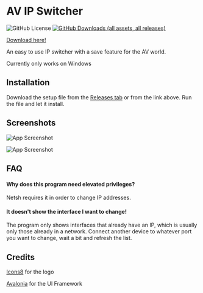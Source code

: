 
# AV IP Switcher

![GitHub License](https://img.shields.io/github/license/PartedLine/AV-IP-Switcher?style=for-the-badge)
[![GitHub Downloads (all assets, all releases)](https://img.shields.io/github/downloads/PartedLine/AV-IP-Switcher/total?style=for-the-badge)](https://github.com/PartedLine/AV-IP-Switcher/releases/latest/download/IpSwitcher_Setup.exe)

[Download here!](https://github.com/PartedLine/AV-IP-Switcher/releases/latest/download/IpSwitcher_Setup.exe)

An easy to use IP switcher with a save feature for the AV world.

Currently only works on Windows


## Installation

Download the setup file from the [Releases tab](https://github.com/PartedLine/AV-IP-Switcher/releases/latest/) or from the link above. Run the file and let it install.
    
## Screenshots

![App Screenshot](https://i.ibb.co/4gFtHtWB/Ip-Switcher-YCXo0-GM2-XD.png)

![App Screenshot](https://i.ibb.co/N6yzrx5R/Ip-Switcher-TJDk-EQPkv-F.png)

## FAQ

#### Why does this program need elevated privileges?

Netsh requires it in order to change IP addresses.

#### It doesn't show the interface I want to change!

The program only shows interfaces that already have an IP, which is usually only those already in a network. Connect another device to whatever port you want to change, wait a bit and refresh the list.

## Credits
[Icons8](https://icons8.com/) for the logo

[Avalonia](https://avaloniaui.net/) for the UI Framework
